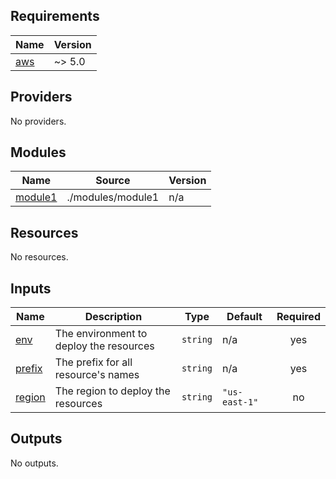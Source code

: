 <!-- BEGIN_TF_DOCS -->
## Requirements

| Name | Version |
|------|---------|
| <a name="requirement_aws"></a> [aws](#requirement\_aws) | ~> 5.0 |

## Providers

No providers.

## Modules

| Name | Source | Version |
|------|--------|---------|
| <a name="module_module1"></a> [module1](#module\_module1) | ./modules/module1 | n/a |

## Resources

No resources.

## Inputs

| Name | Description | Type | Default | Required |
|------|-------------|------|---------|:--------:|
| <a name="input_env"></a> [env](#input\_env) | The environment to deploy the resources | `string` | n/a | yes |
| <a name="input_prefix"></a> [prefix](#input\_prefix) | The prefix for all resource's names | `string` | n/a | yes |
| <a name="input_region"></a> [region](#input\_region) | The region to deploy the resources | `string` | `"us-east-1"` | no |

## Outputs

No outputs.
<!-- END_TF_DOCS -->